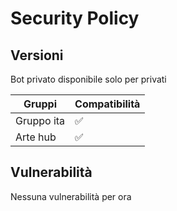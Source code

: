 # Security Policy

## Versioni

Bot privato disponibile solo per privati

| Gruppi      | Compatibilità      |
| --------    | ------------------ |
| Gruppo ita  | :white_check_mark: |
| Arte hub    | :white_check_mark: |

## Vulnerabilità
Nessuna vulnerabilità per ora